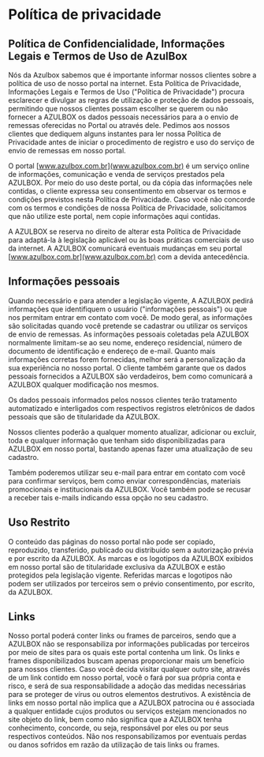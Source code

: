 # Política de privacidade

## Política de Confidencialidade, Informações Legais e Termos de Uso de AzulBox

Nós da Azulbox sabemos que é importante informar nossos clientes sobre
a política de uso de nosso portal na internet. Esta Política de
Privacidade, Informações Legais e Termos de Uso (&quot;Política de
Privacidade&quot;) procura esclarecer e divulgar as regras de
utilização e proteção de dados pessoais, permitindo que nossos
clientes possam escolher se querem ou não fornecer a AZULBOX os dados
pessoais necessários para a o envio de remessas oferecidas no Portal
ou através dele. Pedimos aos nossos clientes que dediquem alguns
instantes para ler nossa Política de Privacidade antes de iniciar o
procedimento de registro e uso do serviço de envio de remessas em
nosso portal.

O portal [www.azulbox.com.br](www.azulbox.com.br) é um serviço online de informações,
comunicação e venda de serviços prestados pela AZULBOX. Por meio do
uso deste portal, ou da cópia das informações nele contidas, o cliente
expressa seu consentimento em observar os termos e condições previstos
nesta Política de Privacidade. Caso você não concorde com os termos e
condições de nossa Política de Privacidade, solicitamos que não
utilize este portal, nem copie informações aqui contidas.

A AZULBOX se reserva no direito de alterar esta Política de
Privacidade para adaptá-la à legislação aplicável ou às boas práticas
comerciais de uso da internet. A AZULBOX comunicará eventuais mudanças
em seu portal [www.azulbox.com.br](www.azulbox.com.br) com a devida antecedência.

## Informações pessoais

Quando necessário e para atender a legislação vigente, A AZULBOX
pedirá informações que identifiquem o usuário (&quot;informações
pessoais&quot;) ou que nos permitam entrar em contato com você. De
modo geral, as informações são solicitadas quando você pretende se
cadastrar ou utilizar os serviços de envio de remessas. As informações
pessoais coletadas pela AZULBOX normalmente limitam-se ao seu nome,
endereço residencial, número de documento de identificação e endereço
de e-mail. Quanto mais informações corretas forem fornecidas, melhor
será a personalização da sua experiência no nosso portal. O cliente
também garante que os dados pessoais fornecidos a AZULBOX são
verdadeiros, bem como comunicará a AZULBOX qualquer modificação nos
mesmos.

Os dados pessoais informados pelos nossos clientes terão tratamento
automatizado e interligados com respectivos registros eletrônicos de
dados pessoais que são de titularidade da AZULBOX.

Nossos clientes poderão a qualquer momento atualizar, adicionar ou
excluir, toda e qualquer informação que tenham sido disponibilizadas
para AZULBOX em nosso portal, bastando apenas fazer uma atualização de
seu cadastro.

Também poderemos utilizar seu e-mail para entrar em contato com você
para confirmar serviços, bem como enviar correspondências, materiais
promocionais e institucionais da AZULBOX. Você também pode se recusar
a receber tais e-mails indicando essa opção no seu cadastro.

## Uso Restrito

O conteúdo das páginas do nosso portal não pode ser copiado,
reproduzido, transferido, publicado ou distribuído sem a autorização
prévia e por escrito da AZULBOX. As marcas e os logotipos da AZULBOX
exibidos em nosso portal são de titularidade exclusiva da AZULBOX e
estão protegidos pela legislação vigente. Referidas marcas e logotipos
não podem ser utilizados por terceiros sem o prévio consentimento, por
escrito, da AZULBOX.

## Links

Nosso portal poderá conter links ou frames de parceiros, sendo que a
AZULBOX não se responsabiliza por informações publicadas por terceiros
por meio de sites para os quais este portal contenha um link. Os links
e frames disponibilizados buscam apenas proporcionar mais um benefício
para nossos clientes. Caso você decida visitar qualquer outro site,
através de um link contido em nosso portal, você o fará por sua
própria conta e risco, e será de sua responsabilidade a adoção das
medidas necessárias para se proteger de vírus ou outros elementos
destrutivos. A existência de links em nosso portal não implica que a
AZULBOX patrocina ou é associada a qualquer entidade cujos produtos ou
serviços estejam mencionados no site objeto do link, bem como não
significa que a AZULBOX tenha conhecimento, concorde, ou seja,
responsável por eles ou por seus respectivos conteúdos. Não nos
responsabilizamos por eventuais perdas ou danos sofridos em razão da
utilização de tais links ou frames.
